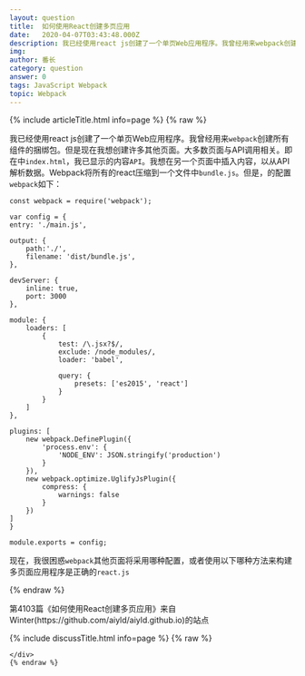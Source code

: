 ```yaml
---
layout: question
title:  如何使用React创建多页应用
date:   2020-04-07T03:43:48.000Z
description: 我已经使用react js创建了一个单页Web应用程序。我曾经用来webpack创建所有组件的捆绑包。但是现在我想创建许多其他页面。大多数页面与API调用...
img: 
author: 番长
category: question
answer: 0
tags: JavaScript Webpack
topic: Webpack
---
```

<div class="article-root">
  <div class="article">
    {% include articleTitle.html info=page %}
    {% raw %}
    <div class="article-content"><p><font style="vertical-align: inherit;"><font style="vertical-align: inherit;">我已经使用react js创建了一个单页Web应用程序。</font><font style="vertical-align: inherit;">我曾经用来</font></font><code>webpack</code><font style="vertical-align: inherit;"><font style="vertical-align: inherit;">创建所有组件的捆绑包。</font><font style="vertical-align: inherit;">但是现在我想创建许多其他页面。</font><font style="vertical-align: inherit;">大多数页面与API调用相关。</font><font style="vertical-align: inherit;">即在中</font></font><code>index.html</code><font style="vertical-align: inherit;"><font style="vertical-align: inherit;">，我已显示的内容</font></font><code>API</code><font style="vertical-align: inherit;"><font style="vertical-align: inherit;">。</font><font style="vertical-align: inherit;">我想在另一个页面中插入内容，以从API解析数据。</font><font style="vertical-align: inherit;">Webpack将所有的react压缩到一个文件中</font></font><code>bundle.js</code><font style="vertical-align: inherit;"><font style="vertical-align: inherit;">。</font><font style="vertical-align: inherit;">但是，的配置</font></font><code>webpack</code><font style="vertical-align: inherit;"><font style="vertical-align: inherit;">如下：</font></font></p>

<pre><code>const webpack = require('webpack');<font></font>
<font></font>
var config = {<font></font>
entry: './main.js',<font></font>
<font></font>
output: {<font></font>
    path:'./',<font></font>
    filename: 'dist/bundle.js',<font></font>
},<font></font>
<font></font>
devServer: {<font></font>
    inline: true,<font></font>
    port: 3000<font></font>
},<font></font>
<font></font>
module: {<font></font>
    loaders: [<font></font>
        {<font></font>
            test: /\.jsx?$/,<font></font>
            exclude: /node_modules/,<font></font>
            loader: 'babel',<font></font>
<font></font>
            query: {<font></font>
                presets: ['es2015', 'react']<font></font>
            }<font></font>
        }<font></font>
    ]<font></font>
},<font></font>
<font></font>
plugins: [<font></font>
    new webpack.DefinePlugin({<font></font>
        'process.env': {<font></font>
            'NODE_ENV': JSON.stringify('production')<font></font>
        }<font></font>
    }),<font></font>
    new webpack.optimize.UglifyJsPlugin({<font></font>
        compress: {<font></font>
            warnings: false<font></font>
        }<font></font>
    })<font></font>
]<font></font>
}<font></font>
<font></font>
module.exports = config;<font></font>
</code></pre>

<p><font style="vertical-align: inherit;"><font style="vertical-align: inherit;">现在，我很困惑</font></font><code>webpack</code><font style="vertical-align: inherit;"><font style="vertical-align: inherit;">其他页面将采用</font><font style="vertical-align: inherit;">哪种配置，</font><font style="vertical-align: inherit;">或者使用以下哪种方法来构建多页面应用程序是正确的</font></font><code>react.js</code></p></div>
    {% endraw %}
  </div>
  <p class="winter_mark">第4103篇《如何使用React创建多页应用》来自Winter(https://github.com/aiyld/aiyld.github.io)的站点</p>
  <div class="discuss-wrapper">
    {% include discussTitle.html info=page %}
    {% raw %}
    <div class="discuss-list">
    
    </div>
    {% endraw %}
  </div>
<div>
